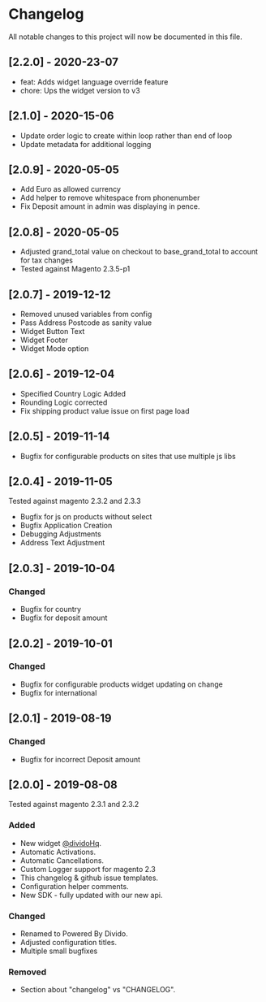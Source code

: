 # Changelog
All notable changes to this project will now be documented in this file.

## [2.2.0] - 2020-23-07
- feat: Adds widget language override feature
- chore: Ups the widget version to v3

## [2.1.0] - 2020-15-06
- Update order logic to create within loop rather than end of loop
- Update metadata for additional logging

## [2.0.9] - 2020-05-05
- Add Euro as allowed currency
- Add helper to remove whitespace from phonenumber
- Fix Deposit amount in admin was displaying in pence.

## [2.0.8] - 2020-05-05
- Adjusted grand_total value on checkout to base_grand_total to account for tax changes
- Tested against Magento 2.3.5-p1

## [2.0.7] - 2019-12-12
- Removed unused variables from config 
- Pass Address Postcode as sanity value
- Widget Button Text
- Widget Footer
- Widget Mode option

## [2.0.6] - 2019-12-04
- Specified Country Logic Added
- Rounding Logic corrected
- Fix shipping product value issue on first page load

## [2.0.5] - 2019-11-14
- Bugfix for configurable products on sites that use multiple js libs

## [2.0.4] - 2019-11-05
Tested against magento 2.3.2 and 2.3.3

- Bugfix for js on products without select
- Bugfix Application Creation
- Debugging Adjustments
- Address Text Adjustment

## [2.0.3] - 2019-10-04

### Changed
- Bugfix for country
- Bugfix for deposit amount

## [2.0.2] - 2019-10-01

### Changed
- Bugfix for configurable products widget updating on change
- Bugfix for international 


## [2.0.1] - 2019-08-19

### Changed
- Bugfix for incorrect Deposit amount


## [2.0.0] - 2019-08-08
Tested against magento 2.3.1 and 2.3.2
### Added
- New widget [@dividoHq](https://github.com/dividohq).
- Automatic Activations.
- Automatic Cancellations.
- Custom Logger support for magento 2.3
- This changelog & github issue templates.
- Configuration helper comments.
- New SDK - fully updated with our new api.

### Changed
- Renamed to Powered By Divido.
- Adjusted configuration titles.
- Multiple small bugfixes

### Removed
- Section about "changelog" vs "CHANGELOG".
